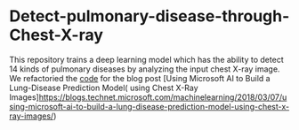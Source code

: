 # Detect-pulmonary-disease-through-Chest-X-ray
This repository trains a deep learning model which has the ability to detect 14 kinds of pulmonary diseases by analyzing the input chest X-ray image. We refactoried the [code](https://github.com/Azure/AzureChestXRay) for the blog post [Using Microsoft AI to Build a Lung-Disease Prediction Model( using Chest X-Ray Images]https://blogs.technet.microsoft.com/machinelearning/2018/03/07/using-microsoft-ai-to-build-a-lung-disease-prediction-model-using-chest-x-ray-images/)
